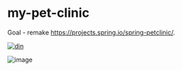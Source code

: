 # my-pet-clinic
Goal - remake https://projects.spring.io/spring-petclinic/.

[![din](https://circleci.com/gh/din812/my-pet-clinic.svg?style=svg)](<https://app.circleci.com/pipelines/github/din812/my-pet-clinic>)

![image](https://i.imgur.com/rSnlDEw.png)
